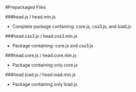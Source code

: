 #Prepackaged Files

###head.js / head.min.js

 - Complete package containing: core.js, css3.js, and load.js

###head.css3.js / head.css3.min.js

 - Package containing: core.js and css3.js

###head.core.js / head.core.min.js

 - Package containing only core.js

###head.load.js / head.load.min.js

 - Package containing only load.js